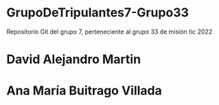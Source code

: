 # GrupoDeTripulantes7-Grupo33
Repositorio Git del grupo 7, perteneciente al grupo 33 de misión tic 2022
# David Alejandro Martin
# Ana María Buitrago Villada
